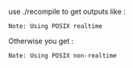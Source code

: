 use ./recompile to get outputs like : 

	Note: Using POSIX realtime

Otherwise you get :

	Note: Using POSIX non-realtime
